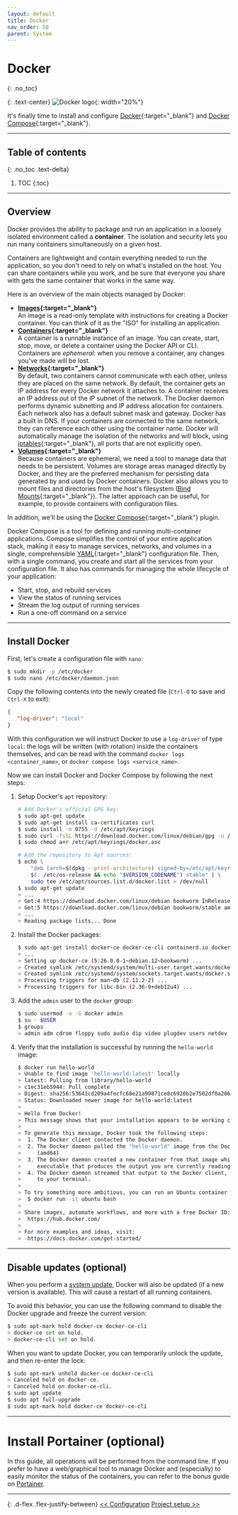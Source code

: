 ```yaml
---
layout: default
title: Docker
nav_order: 50
parent: System
---
```

<!-- markdownlint-disable MD014 MD022 MD025 MD033 MD040 -->

# Docker
{: .no_toc}

{: .text-center}
![Docker logo](../../images/system-docker_logo.png){: width="20%"}

It's finally time to install and configure [Docker](https://docs.docker.com/get-started/overview/){:target="_blank"} and [Docker Compose](https://docs.docker.com/compose/){:target="_blank"}.

---

## Table of contents
{: .no_toc .text-delta}

1. TOC
{:toc}

---

## Overview

Docker provides the ability to package and run an application in a loosely isolated environment called a **container**. The isolation and security lets you run many containers simultaneously on a given host. 

Containers are lightweight and contain everything needed to run the application, so you don't need to rely on what's installed on the host. You can share containers while you work, and be sure that everyone you share with gets the same container that works in the same way.

Here is an overview of the main objects managed by Docker:
- **[Images](https://docs.docker.com/guides/docker-concepts/the-basics/what-is-an-image/){:target="_blank"}**<br/>An image is a read-only template with instructions for creating a Docker container. You can think of it as the "ISO" for installing an application.
- **[Containers](https://docs.docker.com/guides/docker-concepts/the-basics/what-is-a-container/){:target="_blank"}**<br/>A container is a runnable instance of an image. You can create, start, stop, move, or delete a container using the Docker API or CLI. Containers are _ephemeral_: when you remove a container, any changes you've made will be lost.
- **[Networks](https://docs.docker.com/network/){:target="_blank"}**<br/>By default, two containers cannot communicate with each other, unless they are placed on the same network. By default, the container gets an IP address for every Docker network it attaches to. A container receives an IP address out of the IP subnet of the network. The Docker daemon performs dynamic subnetting and IP address allocation for containers. Each network also has a default subnet mask and gateway. Docker has a built in DNS. If your containers are connected to the same network, they can reference each other using the container name. Docker will automatically manage the isolation of the networks and will block, using [iptables](https://wiki.archlinux.org/title/Iptables){:target="_blank"}, all ports that are not explicitly open.
- **[Volumes](https://docs.docker.com/storage/volumes/){:target="_blank"}**<br/>Because containers are ephemeral, we need a tool to manage data that needs to be persistent. Volumes are storage areas managed directly by Docker, and they are the preferred mechanism for persisting data generated by and used by Docker containers. Docker also allows you to mount files and directories from the host's filesystem ([Bind Mounts](https://docs.docker.com/storage/bind-mounts/){:target="_blank"}). The latter approach can be useful, for example, to provide containers with configuration files.

In addition, we'll be using the [Docker Compose](https://docs.docker.com/compose/){:target="_blank"} plugin.

Docker Compose is a tool for defining and running multi-container applications. Compose simplifies the control of your entire application stack, making it easy to manage services, networks, and volumes in a single, comprehensible [YAML](https://yaml.org/){:target="_blank"} configuration file. Then, with a single command, you create and start all the services from your configuration file. It also has commands for managing the whole lifecycle of your application:

- Start, stop, and rebuild services
- View the status of running services
- Stream the log output of running services
- Run a one-off command on a service

---

## Install Docker

First, let's create a configuration file with `nano`:

```sh
$ sudo mkdir -p /etc/docker
$ sudo nano /etc/docker/daemon.json
```

Copy the following contents into the newly created file (`Ctrl-O` to save and `Ctrl-X` to exit):

```json
{
   "log-driver": "local"
}
```

With this configuration we will instruct Docker to use a `log-driver` of type `local`: the logs will be written (with rotation) inside the containers themselves, and can be read with the command `docker logs <container_name>`, or `docker compose logs <service_name>`.

Now we can install Docker and Docker Compose by following the next steps:

1. Setup Docker's `apt` repository:

   ```sh
   # Add Docker's official GPG key:
   $ sudo apt-get update
   $ sudo apt-get install ca-certificates curl
   $ sudo install -m 0755 -d /etc/apt/keyrings
   $ sudo curl -fsSL https://download.docker.com/linux/debian/gpg -o /etc/apt/keyrings/docker.asc
   $ sudo chmod a+r /etc/apt/keyrings/docker.asc
   
   # Add the repository to Apt sources:
   $ echo \
       "deb [arch=$(dpkg --print-architecture) signed-by=/etc/apt/keyrings/docker.asc] https://download.docker.com/linux/debian \
       $(. /etc/os-release && echo "$VERSION_CODENAME") stable" | \
       sudo tee /etc/apt/sources.list.d/docker.list > /dev/null
   $ sudo apt-get update
   > ...
   > Get:4 https://download.docker.com/linux/debian bookworm InRelease [43.3 kB]
   > Get:5 https://download.docker.com/linux/debian bookworm/stable amd64 Packages [19.7 kB]
   > ...
   > Reading package lists... Done
   ```

2. Install the Docker packages:

   ```sh
   $ sudo apt-get install docker-ce docker-ce-cli containerd.io docker-buildx-plugin docker-compose-plugin
   > ...
   > Setting up docker-ce (5:26.0.0-1~debian.12~bookworm) ...
   > Created symlink /etc/systemd/system/multi-user.target.wants/docker.service → /lib/systemd/system/docker.service.
   > Created symlink /etc/systemd/system/sockets.target.wants/docker.socket → /lib/systemd/system/docker.socket.
   > Processing triggers for man-db (2.11.2-2) ...
   > Processing triggers for libc-bin (2.36-9+deb12u4) ...
   ```

3. Add the `admin` user to the `docker` group:

   ```sh
   $ sudo usermod -a -G docker admin
   $ su - $USER
   $ groups
   > admin adm cdrom floppy sudo audio dip video plugdev users netdev docker
   ```

4. Verify that the installation is successful by running the `hello-world` image:

   ```sh
   $ docker run hello-world
   > Unable to find image 'hello-world:latest' locally
   > latest: Pulling from library/hello-world
   > c1ec31eb5944: Pull complete 
   > Digest: sha256:53641cd209a4fecfc68e21a99871ce8c6920b2e7502df0a20671c6fccc73a7c6
   > Status: Downloaded newer image for hello-world:latest
   >
   > Hello from Docker!
   > This message shows that your installation appears to be working correctly.
   >
   > To generate this message, Docker took the following steps:
   >  1. The Docker client contacted the Docker daemon.
   >  2. The Docker daemon pulled the "hello-world" image from the Docker Hub.
   >     (amd64)
   >  3. The Docker daemon created a new container from that image which runs the
   >     executable that produces the output you are currently reading.
   >  4. The Docker daemon streamed that output to the Docker client, which sent it
   >     to your terminal.
   >
   > To try something more ambitious, you can run an Ubuntu container with:
   >  $ docker run -it ubuntu bash
   >
   > Share images, automate workflows, and more with a free Docker ID:
   >  https://hub.docker.com/
   >
   > For more examples and ideas, visit:
   >  https://docs.docker.com/get-started/
   ```

---

## Disable updates (optional)

When you perform a [system update](configuration#system-update), Docker will also be updated (if a new version is available). This will cause a restart of all running containers.

To avoid this behavior, you can use the following command to disable the Docker upgrade and freeze the current version:

```sh
$ sudo apt-mark hold docker-ce docker-ce-cli
> docker-ce set on hold.
> docker-ce-cli set on hold.
```

When you want to update Docker, you can temporarily unlock the update, and then re-enter the lock:

```sh
$ sudo apt-mark unhold docker-ce docker-ce-cli
> Canceled hold on docker-ce.
> Canceled hold on docker-ce-cli.
$ sudo apt update
$ sudo apt full-upgrade
$ sudo apt-mark hold docker-ce docker-ce-cli
```

---

# Install Portainer (optional)

In this guide, all operations will be performed from the command line. If you prefer to have a web/graphical tool to manage Docker and (especially) to easily monitor the status of the containers, you can refer to the bonus guide on [Portainer](../bonus/system/portainer).

---

{: .d-flex .flex-justify-between}
[<< Configuration](configuration)
[Project setup >>](../mobybolt/setup/project-setup)
